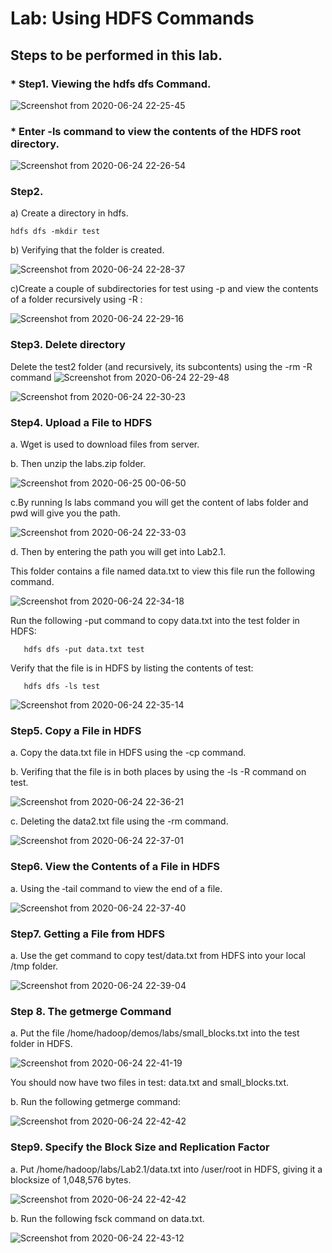 # Lab: Using HDFS Commands
## Steps to be performed in this lab.

### * Step1. Viewing the hdfs dfs Command.
![Screenshot from 2020-06-24 22-25-45](https://user-images.githubusercontent.com/64689497/85608752-00415f80-b673-11ea-9071-b401d62d44b8.png)




### * Enter -ls command to view the contents of the HDFS root directory.
![Screenshot from 2020-06-24 22-26-54](https://user-images.githubusercontent.com/64689497/85609087-59a98e80-b673-11ea-8035-df604552b63e.png)

### Step2. 
a) Create a directory in hdfs.

    hdfs dfs -mkdir test
   
b) Verifying that the folder is created.

![Screenshot from 2020-06-24 22-28-37](https://user-images.githubusercontent.com/64689497/85610187-667ab200-b674-11ea-8ca3-8b10508de721.png)

c)Create a couple of subdirectories for test using -p and
view the contents of a folder recursively using -R :

![Screenshot from 2020-06-24 22-29-16](https://user-images.githubusercontent.com/64689497/85611382-86f73c00-b675-11ea-90fd-6b0764cc8468.png)

### Step3. Delete directory
  Delete the test2 folder (and recursively, its subcontents) using the -rm -R command
![Screenshot from 2020-06-24 22-29-48](https://user-images.githubusercontent.com/64689497/85614201-4b11a600-b678-11ea-9d02-09e92b6c2780.png)

![Screenshot from 2020-06-24 22-30-23](https://user-images.githubusercontent.com/64689497/85614242-52d14a80-b678-11ea-818e-d69c5c4eeb82.png)


  
### Step4. Upload a File to HDFS
a. Wget is used to download files from server.

b. Then unzip the labs.zip folder.

![Screenshot from 2020-06-25 00-06-50](https://user-images.githubusercontent.com/64689497/85614267-595fc200-b678-11ea-9490-3a423e93c651.png)

c.By running ls labs command you will get the content of labs folder and pwd will give you the path.

![Screenshot from 2020-06-24 22-33-03](https://user-images.githubusercontent.com/64689497/85622100-f2480a80-b683-11ea-8912-5151c302f82d.png)
 
d. Then by entering the path you will get into Lab2.1.

   This folder contains a file named data.txt to view this file run the following command.
   
   ![Screenshot from 2020-06-24 22-34-18](https://user-images.githubusercontent.com/64689497/85622114-f7a55500-b683-11ea-9c19-5c26baed64b4.png)

  Run the following -put command to copy data.txt into the test folder in HDFS:  
   
       hdfs dfs -put data.txt test
   Verify that the file is in HDFS by listing the contents of test:
   
       hdfs dfs -ls test
       
   ![Screenshot from 2020-06-24 22-35-14](https://user-images.githubusercontent.com/64689497/85622122-fc6a0900-b683-11ea-9eb2-e4cb5a3b8eac.png)
   
  
### Step5. Copy a File in HDFS

a. Copy the data.txt file in HDFS using the -cp command.

b. Verifing that the file is in both places by using the -ls -R command on test.

![Screenshot from 2020-06-24 22-36-21](https://user-images.githubusercontent.com/64689497/85618968-3389eb80-b67f-11ea-8861-3e5c95eca212.png)

 c. Deleting the data2.txt file using the -rm command.
 
 ![Screenshot from 2020-06-24 22-37-01](https://user-images.githubusercontent.com/64689497/85618988-3a186300-b67f-11ea-94ce-462e01978a1f.png)
  
### Step6. View the Contents of a File in HDFS

a. Using the ‐tail command to view the end of a file.

![Screenshot from 2020-06-24 22-37-40](https://user-images.githubusercontent.com/64689497/85619000-400e4400-b67f-11ea-8233-c730a26a65bc.png)

### Step7. Getting a File from HDFS 

a. Use the get command to copy test/data.txt from HDFS into your local /tmp folder.

![Screenshot from 2020-06-24 22-39-04](https://user-images.githubusercontent.com/64689497/85619012-456b8e80-b67f-11ea-8a5c-e43e0884af20.png)

### Step 8. The getmerge Command

a. Put the file /home/hadoop/demos/labs/small_blocks.txt into the test folder in HDFS.


![Screenshot from 2020-06-24 22-41-19](https://user-images.githubusercontent.com/64689497/85621179-79947e80-b682-11ea-915c-f0fcb3c944eb.png)

You should now have two files in test: data.txt and small_blocks.txt.

b. Run the following getmerge command:

![Screenshot from 2020-06-24 22-42-42](https://user-images.githubusercontent.com/64689497/85621194-8022f600-b682-11ea-8845-fe2c4d21b6c1.png)

### Step9. Specify the Block Size and Replication Factor

a. Put /home/hadoop/labs/Lab2.1/data.txt into /user/root in HDFS, giving it a blocksize of 1,048,576 bytes.

![Screenshot from 2020-06-24 22-42-42](https://user-images.githubusercontent.com/64689497/85621194-8022f600-b682-11ea-8845-fe2c4d21b6c1.png)

b. Run the following fsck command on data.txt.

![Screenshot from 2020-06-24 22-43-12](https://user-images.githubusercontent.com/64689497/85621204-84e7aa00-b682-11ea-8c0c-ad1914e151f5.png)






      







